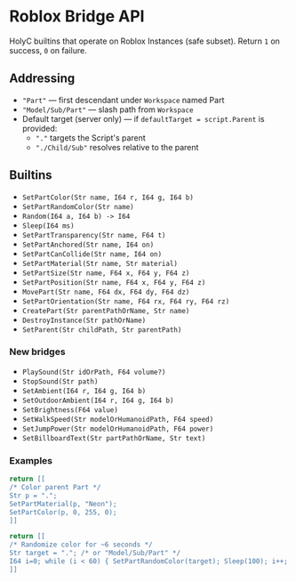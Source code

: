 # Roblox Bridge API

HolyC builtins that operate on Roblox Instances (safe subset). Return `1` on success, `0` on failure.

## Addressing
- `"Part"` — first descendant under `Workspace` named Part
- `"Model/Sub/Part"` — slash path from `Workspace`
- Default target (server only) — if `defaultTarget = script.Parent` is provided:
  - `"."` targets the Script's parent
  - `"./Child/Sub"` resolves relative to the parent

## Builtins
- `SetPartColor(Str name, I64 r, I64 g, I64 b)`
- `SetPartRandomColor(Str name)`
- `Random(I64 a, I64 b) -> I64`
- `Sleep(I64 ms)`
- `SetPartTransparency(Str name, F64 t)`
- `SetPartAnchored(Str name, I64 on)`
- `SetPartCanCollide(Str name, I64 on)`
- `SetPartMaterial(Str name, Str material)`
- `SetPartSize(Str name, F64 x, F64 y, F64 z)`
- `SetPartPosition(Str name, F64 x, F64 y, F64 z)`
- `MovePart(Str name, F64 dx, F64 dy, F64 dz)`
- `SetPartOrientation(Str name, F64 rx, F64 ry, F64 rz)`
- `CreatePart(Str parentPathOrName, Str name)`
- `DestroyInstance(Str pathOrName)`
- `SetParent(Str childPath, Str parentPath)`

### New bridges
- `PlaySound(Str idOrPath, F64 volume?)`
- `StopSound(Str path)`
- `SetAmbient(I64 r, I64 g, I64 b)`
- `SetOutdoorAmbient(I64 r, I64 g, I64 b)`
- `SetBrightness(F64 value)`
- `SetWalkSpeed(Str modelOrHumanoidPath, F64 speed)`
- `SetJumpPower(Str modelOrHumanoidPath, F64 power)`
- `SetBillboardText(Str partPathOrName, Str text)`

### Examples
```lua
return [[
/* Color parent Part */
Str p = ".";
SetPartMaterial(p, "Neon");
SetPartColor(p, 0, 255, 0);
]]
```

```lua
return [[
/* Randomize color for ~6 seconds */
Str target = "."; /* or "Model/Sub/Part" */
I64 i=0; while (i < 60) { SetPartRandomColor(target); Sleep(100); i++; }
]]
```
